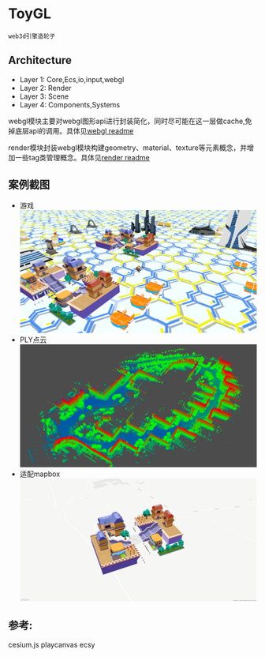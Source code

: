 # ToyGL
    web3d引擎造轮子
## Architecture
- Layer 1: Core,Ecs,io,input,webgl
- Layer 2: Render
- Layer 3: Scene
- Layer 4: Components,Systems


webgl模块主要对webgl图形api进行封装简化，同时尽可能在这一层做cache,免掉底层api的调用。具体见[webgl readme](https://github.com/NichijouCC/ToyGL/blob/master/src/webgl/readme.md)  

render模块封装webgl模块构建geometry、material、texture等元素概念，并增加一些tag类管理概念。具体见[render readme](https://github.com/NichijouCC/ToyGL/blob/master/src/render/readme.md)

## 案例截图
- 游戏
![](https://github.com/NichijouCC/ToyGL/blob/master/examples/public/captures/game.jpg)
- PLY点云
![](https://github.com/NichijouCC/ToyGL/blob/master/examples/public/captures/ply_point_cloud.jpg)
- 适配mapbox
![](https://github.com/NichijouCC/ToyGL/blob/master/examples/public/captures/mapbox.png)
## 参考:
cesium.js
playcanvas
ecsy
